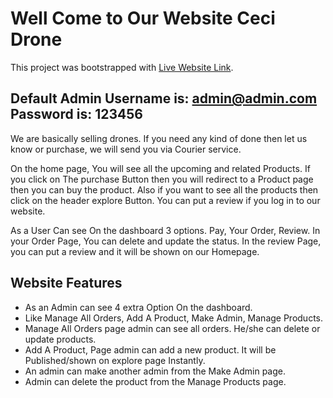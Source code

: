 # Well Come to Our Website Ceci Drone

This project was bootstrapped with [Live Website Link](https://ceci-drone.web.app/).

## Default Admin Username is: admin@admin.com Password is: 123456


We are basically selling drones. If you need any kind of done then let us know or purchase, we will send you via Courier service.

On the home page, You will see all the upcoming and related Products. If you click on The purchase Button then you will redirect to a Product page then you can buy the product. Also if you want to see all the products then click on the header explore Button. You can put a review if you log in to our website.

As a User Can see On the dashboard 3 options. Pay, Your Order, Review.
In your Order Page, You can delete and update the status. In the review Page, you can put a review and it will be shown on our Homepage.

## Website Features

* As an Admin can see 4 extra Option On the dashboard.
* Like Manage All Orders, Add A Product, Make Admin, Manage Products.
* Manage All Orders page admin can see all orders. He/she can delete or update products.
* Add A Product, Page admin can add a new product. It will be Published/shown on explore page Instantly.
* An admin can make another admin from the Make Admin page.
* Admin can delete the product from the Manage Products page.
